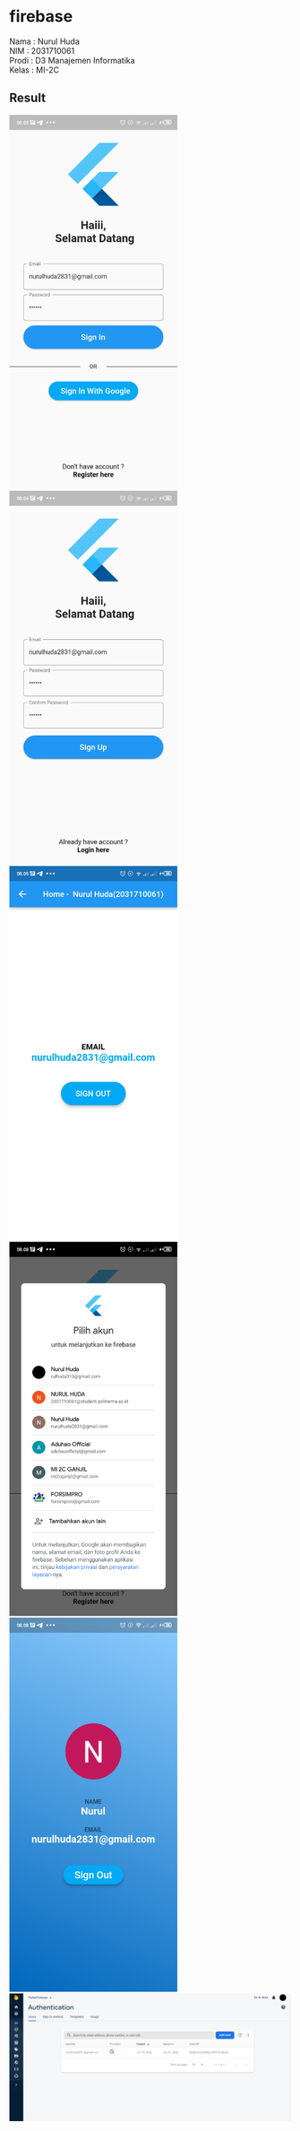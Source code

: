 # firebase

Nama : Nurul Huda <br>
NIM : 2031710061 <br>
Prodi : D3 Manajemen Informatika <br>
Kelas : MI-2C <br>

## Result

<span>
    <img src="assets/1.png" width="300">
</span>
<span>
    <img src="assets/2.png" width="300">
</span>
<span>
    <img src="assets/3.png" width="300">
</span>
<span>
    <img src="assets/4.png" width="300">
</span>
<span>
    <img src="assets/5.png" width="300">
</span>
<span>
    <img src="assets/6.jpeg" width="1000">
</span>
